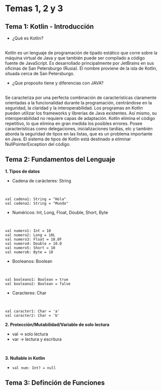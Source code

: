 # Temas 1, 2 y 3
## Tema 1: Kotlin - Introducción
* ¿Qué es Kotlin?
<br>
Kotlin es un lenguaje de programación de tipado estático que corre sobre la máquina virtual de Java y que también puede ser compilado a código fuente de JavaScript. Es desarrollado principalmente por JetBrains en sus oficinas de San Petersburgo (Rusia). El nombre proviene de la isla de Kotlin, situada cerca de San Petersburgo.

* ¿Que proposito tiene y diferencias con JAVA?
<br>
Se caracteriza por una perfecta combinación de características claramente orientadas a la funcionalidad durante la programación, centrándose en la seguridad, la claridad y la interoperabilidad.
Los programas en Kotlin pueden utilizar los frameworks y librerías de Java existentes. 
Así mismo, su interoperabilidad no requiere capas de adaptación.
Kotlin elimina el código repetitivo, lo que elimina en gran medida los posibles errores. Posee características como delegaciones, inicializaciones tardías, etc y también aborda la seguridad de tipos en las listas, que es un problema importante en Java. El sistema de tipos de Kotlin está destinado a eliminar NullPointerException del código.


## Tema 2: Fundamentos del Lenguaje
**1. Tipos de datos**
* Cadena de carácteres: String

<br>

    val cadena1: String = "Hola"
    val cadena2: String = "Mundo"
* Numéricos: Int, Long, Float, Double, Short, Byte

<br>

    val numero1: Int = 10
    val numero2: Long = 10L
    val numero3: Float = 10.0F
    val numero4: Double = 10.0
    val numero5: Short = 10
    val numero6: Byte = 10
* Booleanos: Boolean

<br>

    val booleano1: Boolean = true
    val booleano2: Boolean = false
* Caracteres: Char 

<br>

    val caracter1: Char = 'a'
    val caracter2: Char = 'b'

 **2. Protección/Mutabilidad/Variable de solo lectura**
 <br>
 * val -> solo lectura
 * var -> lectura y escritura
<br>

**3. Nullable in Kotlin**
<br>
* `val num: Int? = null`

## Tema 3: Definción de Funciones